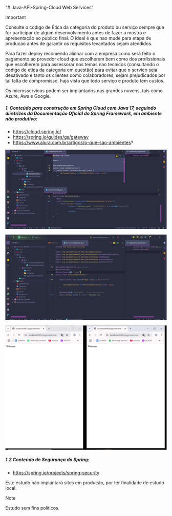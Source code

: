 "# Java-API-Spring-Cloud Web Services" 

> [!IMPORTANT]
>
> Consulte o codigo de Ética da categoria do produto ou serviço sempre que for participar de algum desenvolvimento antes de fazer a mostra e apresentação ao publico final. O ideal é que nao mude para etapa de producao antes de garantir os requisitos levantados sejam atendidos.
>
> Para fazer deploy recomendo alinhar com a empresa como será feito o pagamento ao provedor cloud que escolherem bem como dos profissionais que escolherem para assessorar nos temas nao tecnicos (consultando o codigo de etica da categoria em questão) para evitar que o servico seja desativado e tanto os clientes como colaboradores, sejam prejudicados por tal falta de compromisso, haja vista que todo serviço e produto tem custos.
> 
> Os microsservicos podem ser implantados nas grandes nuvens, tais como Azure, Aws e Google.

##### 1. Conteúdo para construção em Spring Cloud com Java 17, seguindo diretrizes da Documentação Oficial do Spring Framework, em ambiente não produtivo:

- https://cloud.spring.io/
- https://spring.io/guides/gs/gateway
- https://www.alura.com.br/artigos/o-que-sao-ambientes?

![Texto alternativo](https://github.com/luizaandradeti/Java-API-Spring-Cloud/blob/main/img/1.png)

![Texto alternativo](https://github.com/luizaandradeti/Java-API-Spring-Cloud/blob/main/img/2.png)

![Texto alternativo](https://github.com/luizaandradeti/Java-API-Spring-Cloud/blob/main/img/3.png)

##### 1.2 Conteúdo de Segurança do Spring:

- https://spring.io/projects/spring-security

Este estudo não implantará sites em produção, por ter finalidade de estudo local. 

> [!NOTE]
>
> Estudo sem fins políticos. 
